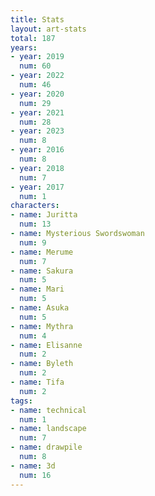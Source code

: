 ```yaml
---
title: Stats
layout: art-stats
total: 187
years:
- year: 2019
  num: 60
- year: 2022
  num: 46
- year: 2020
  num: 29
- year: 2021
  num: 28
- year: 2023
  num: 8
- year: 2016
  num: 8
- year: 2018
  num: 7
- year: 2017
  num: 1
characters:
- name: Juritta
  num: 13
- name: Mysterious Swordswoman
  num: 9
- name: Merume
  num: 7
- name: Sakura
  num: 5
- name: Mari
  num: 5
- name: Asuka
  num: 5
- name: Mythra
  num: 4
- name: Elisanne
  num: 2
- name: Byleth
  num: 2
- name: Tifa
  num: 2
tags:
- name: technical
  num: 1
- name: landscape
  num: 7
- name: drawpile
  num: 8
- name: 3d
  num: 16
---
```

